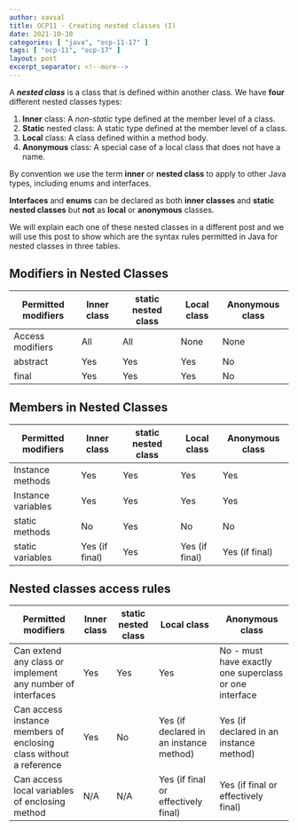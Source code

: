 ```yaml
---
author: xavsal
title: OCP11 - Creating nested classes (I)
date: 2021-10-30
categories: [ "java", "ocp-11-17" ]
tags: [ "ocp-11", "ocp-17" ]
layout: post
excerpt_separator: <!--more-->
---
```


A ***nested class*** is a class that is defined within another class. We have **four** different nested classes types:

1. **Inner** class: A *non-static* type defined at the member level of a class.
2. **Static** nested class: A static type defined at the member level of a class.
3. **Local** class: A class defined within a method body.
4. **Anonymous** class: A special case of a local class that does not have a name.

By convention we use the term **inner** or **nested class** to apply to other Java types, including enums and interfaces.

**Interfaces** and **enums** can be declared as both **inner classes** and **static nested classes** but **not** as **local** or **anonymous** classes.

We will explain each one of these nested classes in a different post and we will use this post to show which are the syntax rules permitted in Java for nested classes in three tables.


<!--more-->

## Modifiers in Nested Classes

|  Permitted modifiers | Inner class  | static nested class  | Local class  | Anonymous class  |
| ------------ | ------------ | ------------ | ------------ | ------------ |
| Access modifiers  | All  | All  | None  | None  |
| abstract  | Yes  | Yes  | Yes  | No  |
| final  | Yes  | Yes  | Yes | No  |

## Members in Nested Classes

|  Permitted modifiers | Inner class  | static nested class  | Local class  | Anonymous class  |
| ------------ | ------------ | ------------ | ------------ | ------------ |
| Instance methods  | Yes  | Yes  | Yes  | Yes  |
| Instance variables | Yes  | Yes  | Yes  | Yes  |
| static methods  | No  | Yes  | No | No  |
| static variables  | Yes (if final)  | Yes  | Yes (if final) | Yes (if final)  |

## Nested classes access rules

|  Permitted modifiers | Inner class  | static nested class  | Local class  | Anonymous class  |
| ------------ | ------------ | ------------ | ------------ | ------------ |
| Can extend any class or implement any number of interfaces  | Yes  | Yes  | Yes  | No - must have exactly one superclass or one interface  |
| Can access instance members of enclosing class without a reference  | Yes  | No  | Yes (if declared in an instance method)  | Yes (if declared in an instance method)  |
| Can access local variables of enclosing method  | N/A  | N/A  | Yes (if final or effectively final) | Yes (if final or effectively final)  |


